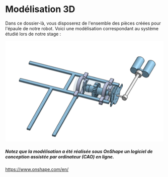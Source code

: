 # Modélisation 3D

Dans ce dossier-là, vous disposerez de l'ensemble des pièces créées pour l'épaule de notre robot.
Voici une modélisation correspondant au système étudié lors de notre stage :

![modélisation bras](https://github.com/Katell-Lag/robot_nageur/blob/main/modelisation_3D/Assemblage_bras_Reel.PNG?raw=true)

##### Notez que la modélisation a été réalisée sous OnShape un logiciel de conception assistée par ordinateur (CAO) en ligne.
https://www.onshape.com/en/
